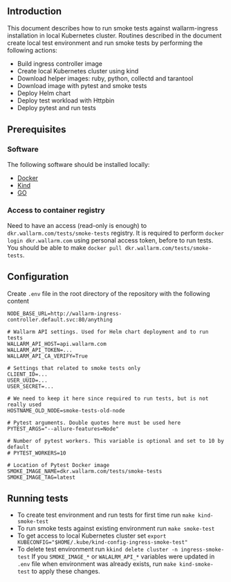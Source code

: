 ## Introduction
This document describes how to run smoke tests against wallarm-ingress installation in local Kubernetes cluster.
Routines described in the document create local test environment and run smoke tests by performing the following actions:
* Build ingress controller image
* Create local Kubernetes cluster using kind
* Download helper images: ruby, python, collectd and tarantool
* Download image with pytest and smoke tests
* Deploy Helm chart
* Deploy test workload with Httpbin
* Deploy pytest and run tests

## Prerequisites
### Software
The following software should be installed locally: 
* [Docker](https://docs.docker.com/get-docker/)
* [Kind](https://kind.sigs.k8s.io/docs/user/quick-start/#installation) 
* [GO](https://go.dev/doc/install)

### Access to container registry
Need to have an access (read-only is enough) to `dkr.wallarm.com/tests/smoke-tests` registry.
It is required to perform `docker login dkr.wallarm.com` using personal access token, before to run tests.
You should be able to make `docker pull dkr.wallarm.com/tests/smoke-tests`. 
## Configuration
Create `.env` file in the root directory of the repository with the following content
```
NODE_BASE_URL=http://wallarm-ingress-controller.default.svc:80/anything

# Wallarm API settings. Used for Helm chart deployment and to run tests 
WALLARM_API_HOST=api.wallarm.com
WALLARM_API_TOKEN=...
WALLARM_API_CA_VERIFY=True

# Settings that related to smoke tests only
CLIENT_ID=...
USER_UUID=...
USER_SECRET=...

# We need to keep it here since required to run tests, but is not really used
HOSTNAME_OLD_NODE=smoke-tests-old-node

# Pytest arguments. Double quotes here must be used here
PYTEST_ARGS="--allure-features=Node"

# Number of pytest workers. This variable is optional and set to 10 by default 
# PYTEST_WORKERS=10

# Location of Pytest Docker image
SMOKE_IMAGE_NAME=dkr.wallarm.com/tests/smoke-tests
SMOKE_IMAGE_TAG=latest
```

## Running tests
* To create test environment and run tests for first time run `make kind-smoke-test`
* To run smoke tests against existing environment run `make smoke-test`
* To get access to local Kubernetes cluster set `export KUBECONFIG="$HOME/.kube/kind-config-ingress-smoke-test"`
* To delete test environment run `kkind delete cluster -n ingress-smoke-test`
If you `SMOKE_IMAGE_*` or `WALALRM_API_*` variables were updated in `.env` file when environment was already exists,
run `make kind-smoke-test` to apply these changes.
